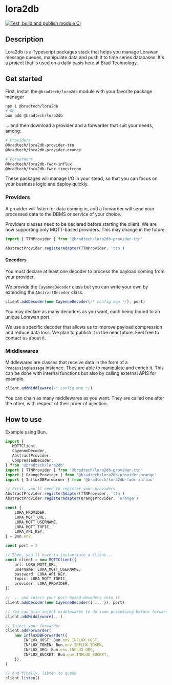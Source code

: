 # lora2db

[![Test, build and publish module CI](https://github.com/bradtech/lora2db/actions/workflows/build.yml/badge.svg?branch=main)](https://github.com/bradtech/lora2db/actions/workflows/build.yml)

## Description

Lora2db is a Typescript packages stack that helps you manage Lorawan message queues, manipulate data and push it to time series databases. It's a project that is used on a daily basis here at Brad Technology.

## Get started

First, install the `@bradtech/lora2db` module with your favorite package manager

```sh
npm i @bradtech/lora2db
# OR
bun add @bradtech/lora2db
```

... and then download a provider and a forwarder that suit your needs, among:

```bash
# Providers
@bradtech/lora2db-provider-ttn
@bradtech/lora2db-provider-orange

# Forwarders
@bradtech/lora2db-fwdr-influx
@bradtech/lora2db-fwdr-timestream
```

These packages will manage I/O in your stead, so that you can focus on your business logic and deploy quickly.

### Providers

A provider will listen for data coming in, and a forwarder will send your processed data to the DBMS or service of your choice.

Providers classes need to be declared before starting the client. We are now supporting only MQTT-based providers. This may change in the future.

```ts
import { TTNProvider } from '@bradtech/lora2db-provider-ttn'

AbstractProvider.registerAdapter(TTNProvider, 'ttn')
```

#### Decoders

You must declare at least one decoder to process the payload coming from your provider.

We provide the `CayenneDecoder` class but you can write your own by extending the `AbstractDecoder` class.

```ts
client.addDecoder(new CayenneDecoder(/* config map */), port)
```

You may declare as many decoders as you want, each being bound to an unique Lorawan port.

We use a specific decoder that allows us to improve payload compression and reduce data loss. We plan to publish it in the near future. Feel free to contact us about it.

### Middlewares

Middlewares are classes that receive data in the form of a `ProcessingMessage` instance. They are able to manipulate and enrich it. This can be done with internal functions but also by calling external APIS for example.

```ts
client.addMiddleware(/* config map */)
```

You can chain as many middlewares as you want. They are called one after the other, with respect of their order of injection. 

## How to use

Example using Bun.

```ts
import {
   MQTTClient,
   CayenneDecoder,
   AbstractProvider,
   CompressedDecoder,
} from '@bradtech/lora2db'
import { TTNProvider } from '@bradtech/lora2db-provider-ttn'
import { OrangeProvider } from '@bradtech/lora2db-provider-orange'
import { InfluxDBForwarder } from '@bradtech/lora2db-fwdr-influx'

// First, you'll need to register your providers
AbstractProvider.registerAdapter(TTNProvider, 'ttn')
AbstractProvider.registerAdapter(OrangeProvider, 'orange')

const {
    LORA_PROVIDER,
    LORA_MQTT_URL,
    LORA_MQTT_USERNAME,
    LORA_MQTT_TOPIC,
    LORA_API_KEY,
} = Bun.env

const port = 2

// Then, you'll have to instantiate a client...
const client = new MQTTClient({
    url: LORA_MQTT_URL,
    username: LORA_MQTT_USERNAME,
    password: LORA_API_KEY,
    topic: LORA_MQTT_TOPIC,
    provider: LORA_PROVIDER,
})

// ... and inject your port-based decoders into it
client.addDecoder(new CayenneDecoder({ ... }), port)

// You can also inject middlewares to do some processing before forwarding the data
client.addMiddleware(...)

// Inject your forwarder
client.addForwarder(
    new InfluxDBForwarder({
        INFLUX_HOST: Bun.env.INFLUX_HOST,
        INFLUX_TOKEN: Bun.env.INFLUX_TOKEN,
        INFLUX_ORG: Bun.env.INFLUX_ORG,
        INFLUX_BUCKET: Bun.env.INFLUX_BUCKET,
    }),
)

// And finally, listen to queue
client.listen()
```
